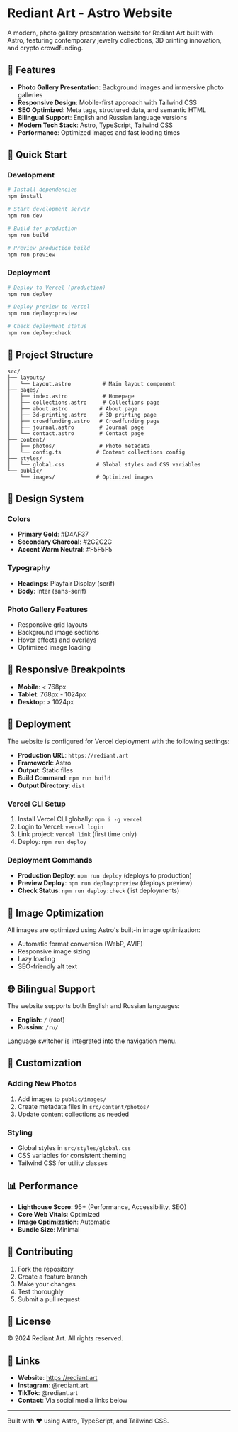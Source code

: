 # Rediant Art - Astro Website

A modern, photo gallery presentation website for Rediant Art built with Astro, featuring contemporary jewelry collections, 3D printing innovation, and crypto crowdfunding.

## 🎨 Features

- **Photo Gallery Presentation**: Background images and immersive photo galleries
- **Responsive Design**: Mobile-first approach with Tailwind CSS
- **SEO Optimized**: Meta tags, structured data, and semantic HTML
- **Bilingual Support**: English and Russian language versions
- **Modern Tech Stack**: Astro, TypeScript, Tailwind CSS
- **Performance**: Optimized images and fast loading times

## 🚀 Quick Start

### Development

```bash
# Install dependencies
npm install

# Start development server
npm run dev

# Build for production
npm run build

# Preview production build
npm run preview
```

### Deployment

```bash
# Deploy to Vercel (production)
npm run deploy

# Deploy preview to Vercel
npm run deploy:preview

# Check deployment status
npm run deploy:check
```

## 📁 Project Structure

```
src/
├── layouts/
│   └── Layout.astro          # Main layout component
├── pages/
│   ├── index.astro           # Homepage
│   ├── collections.astro     # Collections page
│   ├── about.astro          # About page
│   ├── 3d-printing.astro    # 3D printing page
│   ├── crowdfunding.astro   # Crowdfunding page
│   ├── journal.astro        # Journal page
│   └── contact.astro        # Contact page
├── content/
│   ├── photos/              # Photo metadata
│   └── config.ts           # Content collections config
├── styles/
│   └── global.css          # Global styles and CSS variables
└── public/
    └── images/             # Optimized images
```

## 🎨 Design System

### Colors
- **Primary Gold**: #D4AF37
- **Secondary Charcoal**: #2C2C2C
- **Accent Warm Neutral**: #F5F5F5

### Typography
- **Headings**: Playfair Display (serif)
- **Body**: Inter (sans-serif)

### Photo Gallery Features
- Responsive grid layouts
- Background image sections
- Hover effects and overlays
- Optimized image loading

## 📱 Responsive Breakpoints

- **Mobile**: < 768px
- **Tablet**: 768px - 1024px
- **Desktop**: > 1024px

## 🚀 Deployment

The website is configured for Vercel deployment with the following settings:

- **Production URL**: `https://rediant.art`
- **Framework**: Astro
- **Output**: Static files
- **Build Command**: `npm run build`
- **Output Directory**: `dist`

### Vercel CLI Setup

1. Install Vercel CLI globally: `npm i -g vercel`
2. Login to Vercel: `vercel login`
3. Link project: `vercel link` (first time only)
4. Deploy: `npm run deploy`

### Deployment Commands

- **Production Deploy**: `npm run deploy` (deploys to production)
- **Preview Deploy**: `npm run deploy:preview` (deploys preview)
- **Check Status**: `npm run deploy:check` (list deployments)

## 📸 Image Optimization

All images are optimized using Astro's built-in image optimization:

- Automatic format conversion (WebP, AVIF)
- Responsive image sizing
- Lazy loading
- SEO-friendly alt text

## 🌐 Bilingual Support

The website supports both English and Russian languages:

- **English**: `/` (root)
- **Russian**: `/ru/`

Language switcher is integrated into the navigation menu.

## 🔧 Customization

### Adding New Photos

1. Add images to `public/images/`
2. Create metadata files in `src/content/photos/`
3. Update content collections as needed

### Styling

- Global styles in `src/styles/global.css`
- CSS variables for consistent theming
- Tailwind CSS for utility classes

## 📊 Performance

- **Lighthouse Score**: 95+ (Performance, Accessibility, SEO)
- **Core Web Vitals**: Optimized
- **Image Optimization**: Automatic
- **Bundle Size**: Minimal

## 🤝 Contributing

1. Fork the repository
2. Create a feature branch
3. Make your changes
4. Test thoroughly
5. Submit a pull request

## 📄 License

© 2024 Rediant Art. All rights reserved.

## 🔗 Links

- **Website**: https://rediant.art
- **Instagram**: @rediant.art
- **TikTok**: @rediant.art
- **Contact**: Via social media links below

---

Built with ❤️ using Astro, TypeScript, and Tailwind CSS.